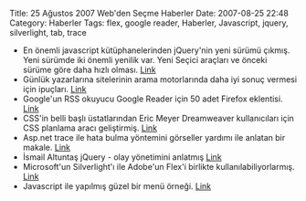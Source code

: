 Title: 25 Ağustos 2007 Web&#039;den Seçme Haberler
Date: 2007-08-25 22:48
Category: Haberler
Tags: flex, google reader, Haberler, Javascript, jquery, silverlight, tab, trace

-   En önemli javascript kütüphanelerinden jQuery'nin yeni sürümü
    çıkmış. Yeni sürümde iki önemli yenilik var. Yeni Seçici araçları ve
    önceki sürüme göre daha hızlı olması. [Link][]
-   Günlük yazarlarına sitelerinin arama motorlarında daha iyi sonuç
    vermesi için ipuçları. [Link][1]
-   Google'un RSS okuyucu Google Reader için 50 adet Firefox eklentisi.
    [Link][2]
-   CSS'in belli başlı üstatlarından Eric Meyer Dreamweaver
    kullanıcıları için CSS planlama aracı geliştirmiş. [Link][3]
-   Asp.net trace ile hata bulma yöntemini görseller yardımı ile anlatan
    bir makale. [Link][4]
-   İsmail Altuntaş jQuery - olay yönetimini anlatmış [Link][5]
-   Microsoft'un Silverlight'ı ile Adobe'un Flex'i birlikte
    kullanılabiliyorlarmış. [Link][6]
-   Javascript ile yapılmış güzel bir menü örneği. [Link][7]

</p>

  [Link]: http://jquery.com/blog/2007/08/24/jquery-114-faster-more-tests-ready-for-12/
    "jQuery 1.1.4"
  [1]: http://searchengineland.com/070823-082758.php
    "günlük yazarlarınan öneriler "
  [2]: http://mashable.com/2007/08/23/google-reader-firefox/
    "Google Reader + Firefox"
  [3]: http://www.webassist.com/professional/products/productdetails.asp?PID=135&CouponID=ht8nbu&WAAID=302&RID=929&utm_source=CSSS_EricMeyer&utm_medium=Partner&utm_campaign=CSSS_launch&utm_nooverride=1
    "Eric Meyer "
  [4]: http://blogs.gotdotnet.com/amenon/archive/2007/08/25/using-asp-net-tracing-to-troubleshoot-session-loss.aspx
    "asp.net trace"
  [5]: http://www.ismailaltuntas.com/events-javascript%e2%80%99te-olay-yonetimi/
    "olay yönetimi"
  [6]: http://blog.paranoidferret.com/index.php/2007/08/20/communicate-between-flex-and-silverlight-using-javascript/#comment-608
    "silverlight ve flex"
  [7]: http://yura.thinkweb2.com/scripting/contextMenu/
    "javascript menü"
